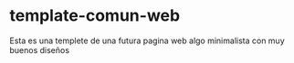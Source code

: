 # template-comun-web
Esta es una templete de una futura pagina web algo minimalista con muy buenos diseños
